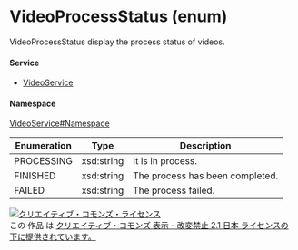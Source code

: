 

# VideoProcessStatus (enum)

VideoProcessStatus display the process status of videos.

#### Service

+ [VideoService](../../services/VideoService.md)

#### Namespace

[VideoService#Namespace](../../services/VideoService.md#namespace)

| Enumeration  |       Type       |          Description          |
| ------------ | ---------------- | ----------------------------- |
| PROCESSING | xsd:string | It is in process. |
| FINISHED | xsd:string | The process has been completed. |
| FAILED | xsd:string | The process failed. |

<a rel="license" href="http://creativecommons.org/licenses/by-nd/2.1/jp/"><img alt="クリエイティブ・コモンズ・ライセンス" style="border-width:0" src="https://i.creativecommons.org/l/by-nd/2.1/jp/88x31.png" /></a><br />この 作品 は <a rel="license" href="http://creativecommons.org/licenses/by-nd/2.1/jp/">クリエイティブ・コモンズ 表示 - 改変禁止 2.1 日本 ライセンスの下に提供されています。</a>
